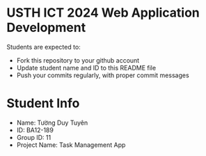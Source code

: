 USTH ICT 2024 Web Application Development
=====================================================

Students are expected to:

* Fork this repository to your github account
* Update student name and ID to this README file
* Push your commits regularly, with proper commit messages

Student Info
=======================

* Name: Tường Duy Tuyên
* ID: BA12-189
* Group ID: 11
* Project Name: Task Management App
